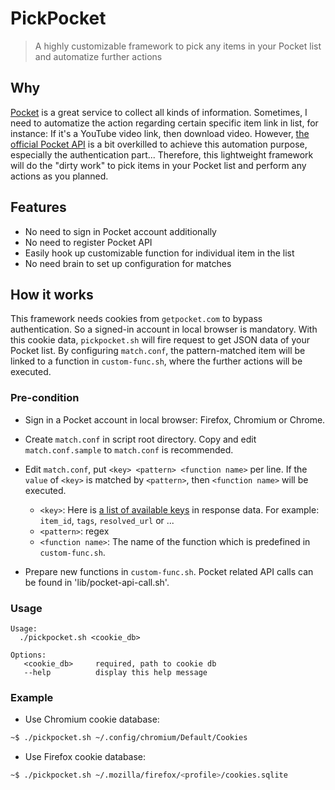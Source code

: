 PickPocket
==========

> A highly customizable framework to pick any items in your Pocket list and automatize further actions

## Why

[Pocket](https://getpocket.com/) is a great service to collect all kinds of information. Sometimes, I need to automatize the action regarding certain specific item link in list, for instance: If it's a YouTube video link, then download video. However, [the official Pocket API](https://getpocket.com/developer/) is a bit overkilled to achieve this automation purpose, especially the authentication part... Therefore, this lightweight framework will do the "dirty work" to pick items in your Pocket list and perform any actions as you planned.

## Features

- No need to sign in Pocket account additionally
- No need to register Pocket API
- Easily hook up customizable function for individual item in the list
- No need brain to set up configuration for matches

## How it works

This framework needs cookies from `getpocket.com` to bypass authentication. So a signed-in account in local browser is mandatory. With this cookie data, `pickpocket.sh` will fire request to get JSON data of your Pocket list. By configuring `match.conf`, the pattern-matched item will be linked to a function in `custom-func.sh`, where the further actions will be executed.

### Pre-condition

- Sign in a Pocket account in local browser: Firefox, Chromium or Chrome.

- Create `match.conf` in script root directory. Copy and edit `match.conf.sample` to `match.conf` is recommended.

- Edit `match.conf`, put `<key> <pattern> <function name>` per line. If the `value` of `<key>` is matched by `<pattern>`, then `<function name>` will be executed.
  - `<key>`: Here is [a list of available keys](https://getpocket.com/developer/docs/v3/retrieve) in response data. For example: `item_id`, `tags`, `resolved_url` or ...
  - `<pattern>`: regex
  - `<function name>`: The name of the function which is predefined in `custom-func.sh`.

- Prepare new functions in `custom-func.sh`. Pocket related API calls can be found in 'lib/pocket-api-call.sh'.

### Usage

```
Usage:
  ./pickpocket.sh <cookie_db>

Options:
   <cookie_db>     required, path to cookie db
   --help          display this help message
```

### Example

- Use Chromium cookie database:

```bash
~$ ./pickpocket.sh ~/.config/chromium/Default/Cookies
```

- Use Firefox cookie database:

```bash
~$ ./pickpocket.sh ~/.mozilla/firefox/<profile>/cookies.sqlite
```
